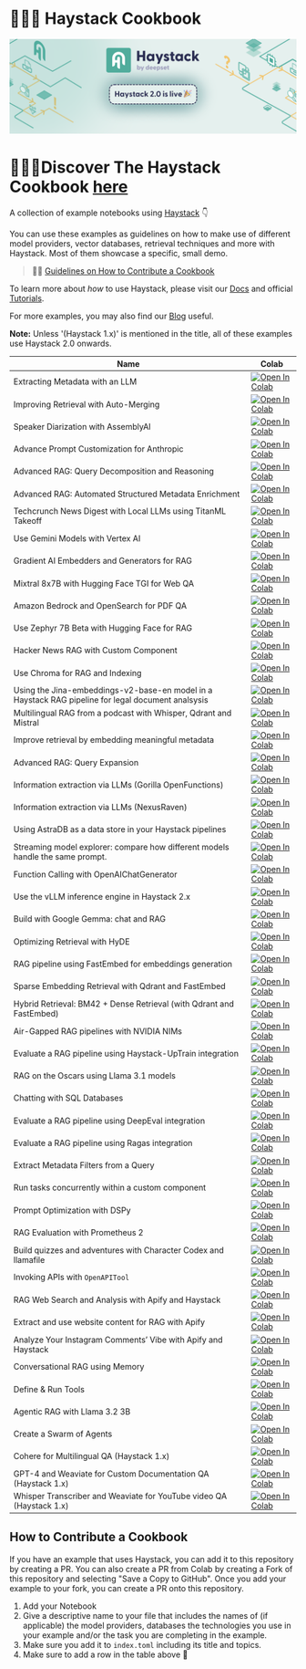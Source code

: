 # 👩🏻‍🍳 Haystack Cookbook

<div align="center">
  <a href="https://haystack.deepset.ai/"><img src="https://github.com/deepset-ai/haystack/blob/main/docs/img/banner_20.png" alt="Green logo of a stylized white 'H' with the text 'Haystack, by deepset. Haystack 2.0 is live 🎉' Abstract green and yellow diagrams in the background."></a>
</div>

# 🧑‍🍳🍳Discover The Haystack Cookbook [here](https://haystack.deepset.ai/cookbook)

A collection of example notebooks using [Haystack](https://github.com/deepset-ai/haystack) 👇

You can use these examples as guidelines on how to make use of different model providers, vector databases, retrieval techniques and more with Haystack. Most of them showcase a specific, small demo.

> 🧑‍🍳 [Guidelines on How to Contribute a Cookbook](#how-to-contribute-to-this-repository)

To learn more about _how_ to use Haystack, please visit our [Docs](https://docs.haystack.deepset.ai/docs) and official [Tutorials](https://haystack.deepset.ai/tutorials).

For more examples, you may also find our [Blog](https://haystack.deepset.ai/blog) useful.

**Note:** Unless '(Haystack 1.x)' is mentioned in the title, all of these examples use Haystack 2.0 onwards.

| Name                                                                                               | Colab|
|----------------------------------------------------------------------------------------------------| ---- |
| Extracting Metadata with an LLM                                                                    | <a href="https://colab.research.google.com/github/deepset-ai/haystack-cookbook/blob/main/notebooks/metadata_extraction_with_llm_metadata_extractor.ipynb" target="_parent"><img src="https://colab.research.google.com/assets/colab-badge.svg" alt="Open In Colab"/></a>|
| Improving Retrieval with Auto-Merging                                                              | <a href="https://colab.research.google.com/github/deepset-ai/haystack-cookbook/blob/main/notebooks/auto_merging_retriever.ipynb" target="_parent"><img src="https://colab.research.google.com/assets/colab-badge.svg" alt="Open In Colab"/></a>|
| Speaker Diarization with AssemblyAI                                                                | <a href="https://colab.research.google.com/github/deepset-ai/haystack-cookbook/blob/main/notebooks/using_speaker_diarization_with_assemblyai.ipynb" target="_parent"><img src="https://colab.research.google.com/assets/colab-badge.svg" alt="Open In Colab"/></a>|
| Advance Prompt Customization for Anthropic                                                         | <a href="https://colab.research.google.com/github/deepset-ai/haystack-cookbook/blob/main/notebooks/prompt_customization_for_Anthropic.ipynb" target="_parent"><img src="https://colab.research.google.com/assets/colab-badge.svg" alt="Open In Colab"/></a>|
| Advanced RAG: Query Decomposition and Reasoning                                                    | <a href="https://colab.research.google.com/github/deepset-ai/haystack-cookbook/blob/main/notebooks/query_decomposition.ipynb" target="_parent"><img src="https://colab.research.google.com/assets/colab-badge.svg" alt="Open In Colab"/></a>|
| Advanced RAG: Automated Structured Metadata Enrichment                                             | <a href="https://colab.research.google.com/github/deepset-ai/haystack-cookbook/blob/main/notebooks/metadata_enrichment.ipynb" target="_parent"><img src="https://colab.research.google.com/assets/colab-badge.svg" alt="Open In Colab"/></a>|
| Techcrunch News Digest with Local LLMs using TitanML Takeoff                                       | <a href="https://colab.research.google.com/drive/10EralM_8pCJ5nXnGIZYr6atqefmi8r2z?usp=sharing" target="_parent"><img src="https://colab.research.google.com/assets/colab-badge.svg" alt="Open In Colab"/></a>|
| Use Gemini Models with Vertex AI                                                                   | <a href="https://colab.research.google.com/github/deepset-ai/haystack-cookbook/blob/main/notebooks/vertexai-gemini-examples.ipynb" target="_parent"><img src="https://colab.research.google.com/assets/colab-badge.svg" alt="Open In Colab"/></a>|
| Gradient AI Embedders and Generators for RAG                                                       | <a href="https://colab.research.google.com/github/deepset-ai/haystack-cookbook/blob/main/notebooks/gradient-embeders-and-generators-for-notion-rag.ipynb" target="_parent"><img src="https://colab.research.google.com/assets/colab-badge.svg" alt="Open In Colab"/></a>|
| Mixtral 8x7B with Hugging Face TGI for Web QA                                                      | <a href="https://colab.research.google.com/github/deepset-ai/haystack-cookbook/blob/main/notebooks/mixtral-8x7b-for-web-qa.ipynb" target="_parent"><img src="https://colab.research.google.com/assets/colab-badge.svg" alt="Open In Colab"/></a>|
| Amazon Bedrock and OpenSearch for PDF QA                                                           | <a href="https://colab.research.google.com/github/deepset-ai/haystack-cookbook/blob/main/notebooks/amazon_bedrock_for_documentation_qa.ipynb" target="_parent"><img src="https://colab.research.google.com/assets/colab-badge.svg" alt="Open In Colab"/></a>|
| Use Zephyr 7B Beta with Hugging Face for RAG                                                       | <a href="https://colab.research.google.com/github/deepset-ai/haystack-cookbook/blob/main/notebooks/zephyr-7b-beta-for-rag.ipynb" target="_parent"><img src="https://colab.research.google.com/assets/colab-badge.svg" alt="Open In Colab"/></a>|
| Hacker News RAG with Custom Component                                                              | <a href="https://colab.research.google.com/github/deepset-ai/haystack-cookbook/blob/main/notebooks/hackernews-custom-component-rag.ipynb" target="_parent"><img src="https://colab.research.google.com/assets/colab-badge.svg" alt="Open In Colab"/></a>|
| Use Chroma for RAG and Indexing                                                                    | <a href="https://colab.research.google.com/github/deepset-ai/haystack-cookbook/blob/main/notebooks/chroma-indexing-and-rag-examples.ipynb" target="_parent"><img src="https://colab.research.google.com/assets/colab-badge.svg" alt="Open In Colab"/></a>|
| Using the Jina-embeddings-v2-base-en model in a Haystack RAG pipeline for legal document analsysis | <a href="https://colab.research.google.com/github/deepset-ai/haystack-cookbook/blob/main/notebooks/jina-embeddings-v2-legal-analysis-rag.ipynb" target="_parent"><img src="https://colab.research.google.com/assets/colab-badge.svg" alt="Open In Colab"/></a>|
| Multilingual RAG from a podcast with Whisper, Qdrant and Mistral                                   | <a href="https://colab.research.google.com/github/deepset-ai/haystack-cookbook/blob/main/notebooks/multilingual_rag_podcast.ipynb" target="_parent"><img src="https://colab.research.google.com/assets/colab-badge.svg" alt="Open In Colab"/></a>|
| Improve retrieval by embedding meaningful metadata                                                 | <a href="https://colab.research.google.com/github/deepset-ai/haystack-cookbook/blob/main/notebooks/improve-retrieval-by-embedding-metadata.ipynb" target="_parent"><img src="https://colab.research.google.com/assets/colab-badge.svg" alt="Open In Colab"/></a>|
| Advanced RAG: Query Expansion                                                                      | <a href="https://colab.research.google.com/github/deepset-ai/haystack-cookbook/blob/main/notebooks/query-expansion.ipynb" target="_parent"><img src="https://colab.research.google.com/assets/colab-badge.svg" alt="Open In Colab"/></a>|
| Information extraction via LLMs (Gorilla OpenFunctions)                                            | <a href="https://colab.research.google.com/github/deepset-ai/haystack-cookbook/blob/main/notebooks/information-extraction-gorilla.ipynb" target="_parent"><img src="https://colab.research.google.com/assets/colab-badge.svg" alt="Open In Colab"/></a>|
| Information extraction via LLMs (NexusRaven)                                                       | <a href="https://colab.research.google.com/github/deepset-ai/haystack-cookbook/blob/main/notebooks/information_extraction_raven.ipynb" target="_parent"><img src="https://colab.research.google.com/assets/colab-badge.svg" alt="Open In Colab"/></a>|
| Using AstraDB as a data store in your Haystack pipelines                                           | <a href="https://colab.research.google.com/github/deepset-ai/haystack-cookbook/blob/main/notebooks/astradb_haystack_integration.ipynb" target="_parent"><img src="https://colab.research.google.com/assets/colab-badge.svg" alt="Open In Colab"/></a>|
| Streaming model explorer: compare how different models handle the same prompt.                     | <a href="https://colab.research.google.com/github/deepset-ai/haystack-cookbook/blob/main/notebooks/model_explorer_streaming.ipynb" target="_parent"><img src="https://colab.research.google.com/assets/colab-badge.svg" alt="Open In Colab"/></a>|
| Function Calling with OpenAIChatGenerator                                                          | <a href="https://colab.research.google.com/github/deepset-ai/haystack-cookbook/blob/main/notebooks/function_calling_with_OpenAIChatGenerator.ipynb" target="_parent"><img src="https://colab.research.google.com/assets/colab-badge.svg" alt="Open In Colab"/></a>|
| Use the vLLM inference engine in Haystack 2.x                                                      | <a href="https://colab.research.google.com/github/deepset-ai/haystack-cookbook/blob/main/notebooks/vllm_inference_engine.ipynb" target="_parent"><img src="https://colab.research.google.com/assets/colab-badge.svg" alt="Open In Colab"/></a>|
| Build with Google Gemma: chat and RAG                                                              | <a href="https://colab.research.google.com/github/deepset-ai/haystack-cookbook/blob/main/notebooks/gemma_chat_rag.ipynb" target="_parent"><img src="https://colab.research.google.com/assets/colab-badge.svg" alt="Open In Colab"/></a>|
| Optimizing Retrieval with HyDE                                                                     | <a href="https://colab.research.google.com/github/deepset-ai/haystack-cookbook/blob/main/notebooks/using_hyde_for_improved_retrieval.ipynb" target="_parent"><img src="https://colab.research.google.com/assets/colab-badge.svg" alt="Open In Colab"/></a>|
| RAG pipeline using FastEmbed for embeddings generation                                             | <a href="https://colab.research.google.com/github/deepset-ai/haystack-cookbook/blob/main/notebooks/rag_fastembed.ipynb" target="_parent"><img src="https://colab.research.google.com/assets/colab-badge.svg" alt="Open In Colab"/></a>|
| Sparse Embedding Retrieval with Qdrant and FastEmbed                                               | <a href="https://colab.research.google.com/github/deepset-ai/haystack-cookbook/blob/main/notebooks/sparse_embedding_retrieval.ipynb" target="_parent"><img src="https://colab.research.google.com/assets/colab-badge.svg" alt="Open In Colab"/></a>|
| Hybrid Retrieval: BM42 + Dense Retrieval (with Qdrant and FastEmbed)                               | <a href="https://colab.research.google.com/github/deepset-ai/haystack-cookbook/blob/main/notebooks/hybrid_retrieval_bm42.ipynb" target="_parent"><img src="https://colab.research.google.com/assets/colab-badge.svg" alt="Open In Colab"/></a>|
| Air-Gapped RAG pipelines with NVIDIA NIMs                                                          | <a href="https://colab.research.google.com/github/deepset-ai/haystack-cookbook/blob/main/notebooks/rag-with-nims.ipynb" target="_parent"><img src="https://colab.research.google.com/assets/colab-badge.svg" alt="Open In Colab"/></a>|
| Evaluate a RAG pipeline using Haystack-UpTrain integration                                         | <a href="https://colab.research.google.com/github/deepset-ai/haystack-cookbook/blob/main/notebooks/rag_eval_uptrain.ipynb" target="_parent"><img src="https://colab.research.google.com/assets/colab-badge.svg" alt="Open In Colab"/></a>|
| RAG on the Oscars using Llama 3.1 models                                                           | <a href="https://colab.research.google.com/github/deepset-ai/haystack-cookbook/blob/main/notebooks/llama3_rag.ipynb" target="_parent"><img src="https://colab.research.google.com/assets/colab-badge.svg" alt="Open In Colab"/></a>|
| Chatting with SQL Databases                                                                        | <a href="https://colab.research.google.com/github/deepset-ai/haystack-cookbook/blob/main/notebooks/chat_with_SQL_3_ways.ipynb" target="_parent"><img src="https://colab.research.google.com/assets/colab-badge.svg" alt="Open In Colab"/></a>|
| Evaluate a RAG pipeline using DeepEval integration                                                 | <a href="https://colab.research.google.com/github/deepset-ai/haystack-cookbook/blob/main/notebooks/rag_eval_deep_eval.ipynb" target="_parent"><img src="https://colab.research.google.com/assets/colab-badge.svg" alt="Open In Colab"/></a>|
| Evaluate a RAG pipeline using Ragas integration                                                    | <a href="https://colab.research.google.com/github/deepset-ai/haystack-cookbook/blob/main/notebooks/rag_eval_ragas.ipynb" target="_parent"><img src="https://colab.research.google.com/assets/colab-badge.svg" alt="Open In Colab"/></a>|
| Extract Metadata Filters from a Query                                                              | <a href="https://colab.research.google.com/github/deepset-ai/haystack-cookbook/blob/main/notebooks/extracting_metadata_filters_from_a_user_query.ipynb" target="_parent"><img src="https://colab.research.google.com/assets/colab-badge.svg" alt="Open In Colab"/></a>|
| Run tasks concurrently within a custom component                                                   | <a href="https://colab.research.google.com/github/deepset-ai/haystack-cookbook/blob/main/notebooks/concurrent_tasks.ipynb" target="_parent"><img src="https://colab.research.google.com/assets/colab-badge.svg" alt="Open In Colab"/></a>|
| Prompt Optimization with DSPy                                                                      | <a href="https://colab.research.google.com/github/deepset-ai/haystack-cookbook/blob/main/notebooks/prompt_optimization_with_dspy.ipynb" target="_parent"><img src="https://colab.research.google.com/assets/colab-badge.svg" alt="Open In Colab"/></a>|
| RAG Evaluation with Prometheus 2                                                                   | <a href="https://colab.research.google.com/github/deepset-ai/haystack-cookbook/blob/main/notebooks/prometheus2_evaluation.ipynb" target="_parent"><img src="https://colab.research.google.com/assets/colab-badge.svg" alt="Open In Colab"/></a>|
| Build quizzes and adventures with Character Codex and llamafile                                    | <a href="https://colab.research.google.com/github/deepset-ai/haystack-cookbook/blob/main/notebooks/charactercodex_llamafile.ipynb" target="_parent"><img src="https://colab.research.google.com/assets/colab-badge.svg" alt="Open In Colab"/></a>|
| Invoking APIs with `OpenAPITool`                                                                   | <a href="https://colab.research.google.com/github/deepset-ai/haystack-cookbook/blob/main/notebooks/openapitool.ipynb" target="_parent"><img src="https://colab.research.google.com/assets/colab-badge.svg" alt="Open In Colab"/></a>|
| RAG Web Search and Analysis with Apify and Haystack                                                | <a href="https://colab.research.google.com/github/deepset-ai/haystack-cookbook/blob/main/notebooks/apify_haystack_rag_web_browser.ipynb" target="_parent"><img src="https://colab.research.google.com/assets/colab-badge.svg" alt="Open In Colab"/></a>|
| Extract and use website content for RAG with Apify                                                 | <a href="https://colab.research.google.com/github/deepset-ai/haystack-cookbook/blob/main/notebooks/apify_haystack_rag.ipynb" target="_parent"><img src="https://colab.research.google.com/assets/colab-badge.svg" alt="Open In Colab"/></a>|
| Analyze Your Instagram Comments’ Vibe with Apify and Haystack                                      | <a href="https://colab.research.google.com/github/deepset-ai/haystack-cookbook/blob/main/notebooks/apify_haystack_instagram_comments_analysis.ipynb" target="_parent"><img src="https://colab.research.google.com/assets/colab-badge.svg" alt="Open In Colab"/></a>|
| Conversational RAG using Memory                                                                    | <a href="https://colab.research.google.com/github/deepset-ai/haystack-cookbook/blob/main/notebooks/conversational_rag_using_memory.ipynb" target="_parent"><img src="https://colab.research.google.com/assets/colab-badge.svg" alt="Open In Colab"/></a>|
| Define & Run Tools                                                                                 | <a href="https://colab.research.google.com/github/deepset-ai/haystack-cookbook/blob/main/notebooks/tools_support.ipynb" target="_parent"><img src="https://colab.research.google.com/assets/colab-badge.svg" alt="Open In Colab"/></a>|
| Agentic RAG with Llama 3.2 3B                                                                      | <a href="https://colab.research.google.com/github/deepset-ai/haystack-cookbook/blob/main/notebooks/llama32_agentic_rag.ipynb" target="_parent"><img src="https://colab.research.google.com/assets/colab-badge.svg" alt="Open In Colab"/></a>|
| Create a Swarm of Agents                                                                           | <a href="https://colab.research.google.com/github/deepset-ai/haystack-cookbook/blob/main/notebooks/swarm.ipynb" target="_parent"><img src="https://colab.research.google.com/assets/colab-badge.svg" alt="Open In Colab"/></a>|
| Cohere for Multilingual QA (Haystack 1.x)                                                          | <a href="https://colab.research.google.com/github/deepset-ai/haystack-cookbook/blob/main/notebooks/haystack-1.x/cohere-for-multilingual-qa.ipynb" target="_parent"><img src="https://colab.research.google.com/assets/colab-badge.svg" alt="Open In Colab"/></a>|
| GPT-4 and Weaviate for Custom Documentation QA (Haystack 1.x)                                      | <a href="https://colab.research.google.com/github/deepset-ai/haystack-cookbook/blob/main/notebooks/haystack-1.x/gpt4-weaviate-custom-documentation-qa.ipynb" target="_parent"><img src="https://colab.research.google.com/assets/colab-badge.svg" alt="Open In Colab"/></a>|
| Whisper Transcriber and Weaviate for YouTube video QA (Haystack 1.x)                               | <a href="https://colab.research.google.com/github/deepset-ai/haystack-cookbook/blob/main/notebooks/haystack-1.x/whisper-and-weaviate-for-youtube-rag.ipynb" target="_parent"><img src="https://colab.research.google.com/assets/colab-badge.svg" alt="Open In Colab"/></a>|

## How to Contribute a Cookbook

If you have an example that uses Haystack, you can add it to this repository by creating a PR. You can also create a PR from Colab by creating a Fork of this repository and selecting "Save a Copy to GitHub". Once you add your example to your fork, you can create a PR onto this repository. 

1. Add your Notebook
2. Give a descriptive name to your file that includes the names of (if applicable) the model providers, databases the technologies you use in your example and/or the task you are completing in the example.
3. Make sure you add it to `index.toml` including its title and topics.
4. Make sure to add a row in the table above 🎉
